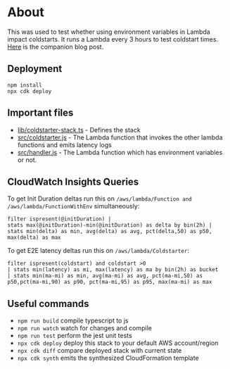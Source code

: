 # About
This was used to test whether using environment variables in Lambda impact coldstarts.  It runs a Lambda every 3 hours to test coldstart times. [Here](https://speedrun.nobackspacecrew.com/blog/2024/03/13/lambda-environment-variables-impact-on-coldstarts.html) is the companion blog post.

## Deployment

```
npm install
npx cdk deploy
```

## Important files

* [lib/coldstarter-stack.ts](lib/coldstarter-stack.ts) - Defines the stack
* [src/coldstarter.js](src/coldstarter.js) - The Lambda function that invokes the other lambda functions and emits latency logs
* [src/handler.js](src/handler.js) - The Lambda function which has environment variables or not.

## CloudWatch Insights Queries
To get Init Duration deltas run this on `/aws/lambda/Function and /aws/lambda/FunctionWithEnv` simultaneously:
```
filter ispresent(@initDuration) |
stats max(@initDuration)-min(@initDuration) as delta by bin(2h) | stats min(delta) as min, avg(delta) as avg, pct(delta,50) as p50, max(delta) as max
```

To get E2E latency deltas run this on `/aws/lambda/Coldstarter`:
```
filter ispresent(coldstart) and coldstart >0
| stats min(latency) as mi, max(latency) as ma by bin(2h) as bucket
| stats min(ma-mi) as min, avg(ma-mi) as avg, pct(ma-mi,50) as p50,pct(ma-mi,90) as p90, pct(ma-mi,95) as p95, max(ma-mi) as max
```

## Useful commands

* `npm run build`   compile typescript to js
* `npm run watch`   watch for changes and compile
* `npm run test`    perform the jest unit tests
* `npx cdk deploy`  deploy this stack to your default AWS account/region
* `npx cdk diff`    compare deployed stack with current state
* `npx cdk synth`   emits the synthesized CloudFormation template
